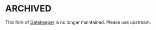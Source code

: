# ARCHIVED

This fork of [Gatekeeper](https://github.com/open-policy-agent/gatekeeper) is no longer maintained. Please use upstream. 

